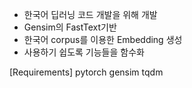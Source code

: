 - 한국어 딥러닝 코드 개발을 위해 개발
- Gensim의 FastText기반
- 한국어 corpus를 이용한 Embedding 생성
- 사용하기 쉽도록 기능들을 함수화


[Requirements]
pytorch
gensim
tqdm
